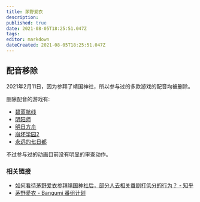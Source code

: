 ```yaml
---
title: 茅野爱衣
description: 
published: true
date: 2021-08-05T18:25:51.047Z
tags: 
editor: markdown
dateCreated: 2021-08-05T18:25:51.047Z
---
```


## 配音移除

2021年2月11日，因为参拜了靖国神社，所以参与过的多款游戏的配音均被删除。

删除配音的游戏有:

+ [碧蓝航线](game/碧蓝航线.md)
+ [阴阳师](game/阴阳师.md)
+ [明日方舟](game/明日方舟.md)
+ [崩坏学园2](game/崩坏学园2.md)
+ [永远的七日都](game/永远的七日都.md)

<!--
战双
少女前线
-->

不过参与过的动画目前没有明显的审查动作。

### 相关链接

+ [如何看待茅野爱衣参拜靖国神社后，部分人去相关番剧打低分的行为？ - 知乎](https://web.archive.org/web/20210805105934/https://www.zhihu.com/question/444350239)
+ [茅野愛衣 - Bangumi 番组计划](https://web.archive.org/web/20210713024958/https://bgm.tv/person/5847)
